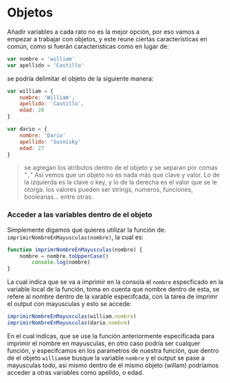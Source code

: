 # Objetos

Añadir variables a cada rato no es la mejor opción, por eso vamos a empezar a trabajar con objetos, y este reune ciertas características en común, como si fuerán características como en lugar de:

```js
var nombre = 'william'
var apellido = 'Castillo'
```

se podría delimitar el objeto de la siguiente manera:

```js
var william = {
	nombre: 'William',
	apellido: 'Castillo',
	edad: 28
}

var dario = { 
	nombre: 'Dario'
	apellido: 'Susnisky'
	edad: 27
}

```
>se agregan los atributos dentro de el objeto y se separan por comas "```,```"
>Así vemos que un objeto no es nada más que clave y valor.
>Lo de la izquierda es la clave o key, y lo de la derecha es el valor que se le otorga.
>los valores pueden ser strings, numeros, funciones, booleanas... entre otras.

### Acceder a las variables dentro de el objeto
Simplemente digamos que quieres utilizar la función de: ``` imprimirNombreEnMayusculas(nombre)```, la cual es:

```js
function imprimrNombreEnMayusculas(nombre) { 
	nombre = nombre.toUpperCase()
		console.log(nombre)
} 
```
La cual indica que se va a imprimir en la consola el ```nombre``` especficado en la variable local de la función, toma en cuenta que nombre dentro de esta, se refere al nombre dentro de la varable especifcada, con la tarea de imprimr el output con mayusculas y esto se accede:

```js
imprimirNombreEnMayusculas(william.nombre)
imprimirNombreEnMayusculas(dario.nombre) 
```

En el cual indícas, que se use la función anteriormente especificada para imprimir el nombre en mayusculas, en otro caso podría ser cualquer función, y especifcamos en los parametros de nuestra función, que dentro de el objeto ```william```se busque la variable ```nombre``` y el output se pase a mayusculas todo, así mismo dentro de el mismo objeto (willam) podríamos acceder a otras variables como apelldo, o edad.
